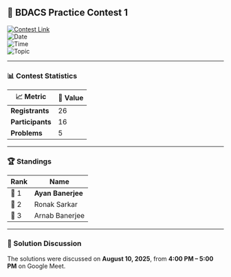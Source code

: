 ## 📌 BDACS Practice Contest 1  

[![Contest Link](https://img.shields.io/badge/HackerRank-BDACS%20Practice%20Contest%201-2EC866?style=for-the-badge&logo=hackerrank)](https://www.hackerrank.com/bdacs-prac-1)  
![Date](https://img.shields.io/badge/Date-August%2010%2C%202025-blue?style=flat-square)  
![Time](https://img.shields.io/badge/Time-11%20AM%20–%201%20PM-lightgrey?style=flat-square)  
![Topic](https://img.shields.io/badge/Topic-Classical%20Data%20Structures-orange?style=flat-square)

---

### 📊 Contest Statistics  

| 📈 Metric | 📌 Value |
|-----------|----------|
| **Registrants** | 26 |
| **Participants** | 16 |
| **Problems** | 5 |

---

### 🏆 Standings  

| Rank | Name |
|------|------|
| 🥇 1 | **Ayan Banerjee** |
| 🥈 2 | Ronak Sarkar |
| 🥉 3 | Arnab Banerjee |

---

### 💬 Solution Discussion  
The solutions were discussed on **August 10, 2025**, from **4:00 PM – 5:00 PM** on Google Meet.
